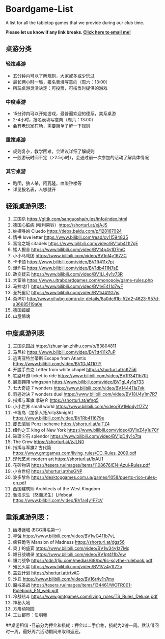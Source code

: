 # Boardgame-List
A list for all the tabletop games that we provide during our club time.  

**Please let us know if any link breaks. [Click here to email me!](mailto:xduk@outlook.sg?cc=william.jiran@gmail.com&subject=%5BGithub%3ABoardgame-List%5D%20Report%20a%20Broken%20Link!&body=Hi%20Douglas%2C%0A%0AThe%20link%20for%20the%20board%20game%20%5B%5D%20is%20broken.%0A%0AThanks%2C)**

## 桌游分类
### 轻策桌游
 - 五分钟内可以了解规则，大家或多或少玩过
 - 最长两小时一局，报名表填写意向（周六：13:00） 
 - 所玩桌游灵活决定：可投票，可按当时提供的游戏 

### 中度桌游 
 - 15分钟内可以开始游戏，最普遍欢迎的德系，美系桌游 
 - 2-4小时，报名表填写意向（周六：13:00） 
 - 会有老玩家在场，需要简单了解一下规则 
 
### 重策桌游
 - 规则复杂，教学困难，会建议详细了解规则
 - 一般游玩时间不定（>2.5小时），会通过前一次参加的活动了解具体情况

### 其它桌游
 - 跑团，狼人杀，阿瓦隆，血染钟楼等
 - 详见报名表，人够就开


## 轻策桌游列表: 
1. 三国杀 https://gltjk.com/sanguosha/rules/info/index.html
2. 德国心脏病 (哈利果铃）https://shorturl.at/ejAJS
3. 妙探寻凶 Cluedo https://tieba.baidu.com/p/128167024
4. 情书 love letter https://www.bilibili.com/read/cv11594835
5. 富饶之城 citadels https://www.bilibili.com/video/BV1ub411t7gE
6. 矮人掘金 https://www.bilibili.com/video/BV14p4y1D7mC
7. 小小马戏团 https://www.bilibili.com/video/BV1nf4y167ZC
8. 卡卡颂 https://www.bilibili.com/video/BV1ft411x7pt
9. 爆炸猫 https://www.bilibili.com/video/BV1db411N7aE
10. 政变疑云 https://www.bilibili.com/video/BV1LL4y1v73R
11. 大富翁 https://www.ultraboardgames.com/monopoly/game-rules.php
12. 马拉喀什 https://www.bilibili.com/video/BV1vE411d7wF
13. 圣托里尼 https://www.bilibili.com/video/BV1iJ411G7js
14. 斋浦尔 http://www.yihubg.com/rule-details/8a0dc61b-52d2-4623-957d-a36685119a0e
15. 德国蟑螂
16. 山屋惊魂
 
 
## 中度桌游列表
1. 三国杀国战 https://zhuanlan.zhihu.com/p/83804811
2. 马尼拉 https://www.bilibili.com/video/BV1tt411k7uP
3. 逃离亚特兰蒂斯 Escape from Atlantis https://www.bilibili.com/video/BV1DJ411i7iY
4. 开膛手杰克 Letter from white chapel https://shorturl.at/cKZ56
5. 铁路环游 ticket to ride https://www.bilibili.com/video/BV1R3411b7Rt
6. 展翅翱翔 wingspan https://www.bilibili.com/video/BV1gL4y1q733
7. 七大奇迹 7 wonders https://www.bilibili.com/video/BV144411a7vk
8. 奇迹对决 7 wonders duel https://www.bilibili.com/video/BV18U4y1m7R7
9. 指挥与军旗 拿破仑 https://shorturl.at/efnq5
10. 小小世界 small world https://www.bilibili.com/video/BV1Mo4y1f7ZV
11. 卡坦岛（加多人拓/city&knight）https://www.bilibili.com/video/BV1Rb411679e
12. 庞氏骗局 Ponzi scheme https://shorturl.at/aiTZ4
13. 纽约之王 king of New York https://www.bilibili.com/video/BV1oZ4y1u7Cf
14. 璀璨宝石 splendor https://www.bilibili.com/video/BV1pD4y1o7ta
15. The Crew https://shorturl.at/zJLN0
16. 指挥与军旗2 古代篇 https://www.gmtgames.com/living_rules/CC_Rules_2009.pdf
17. 现代艺术 modern art https://shorturl.at/lxAU1
18. 花砖物语 https://tesera.ru/images/items/1108676/EN-Azul-Rules.pdf
19. 小白世纪 https://shorturl.at/hsGNP
20. 波多黎各 https://desktopgames.com.ua/games/1058/puerto-rico-rules-en.pdf
21. 西国建筑师 Architects of the West Kingdom
22. 骇浪求生（怒海求生）Lifeboat https://www.bilibili.com/video/BV1ai4y1F7cV
 

## 重策桌游列表： 
1. 幽港迷城 (BGG排名第一)
2. 星蚀 https://www.bilibili.com/video/BV1wG411b7vL
3. 疯狂诡宅 Mansion of Madness https://shorturl.at/dgs56
4. 奥丁的盛宴 https://www.bilibili.com/video/BV1w34y1z7Mq
5. 旭日战魂录 https://www.bilibili.com/video/BV1pt411b7ew
6. 镰刀战争 https://cdn.1j1ju.com/medias/68/bc/6c-scythe-rulebook.pdf
7. 殖民火星 https://www.bilibili.com/video/BV1Vz4y1f72o
8. 盖亚计划 https://shorturl.at/rtvAC
9. 沙丘 https://www.bilibili.com/video/BV16r4y1h7my
10. 魔戒圣战 https://tesera.ru/images/items/134461/WOTR001-Rulebook_EN_web.pdf
11. 冷战热斗 https://www.gmtgames.com/living_rules/TS_Rules_Deluxe.pdf
12. 神秘大地
13. 方舟动物园
14. 工业都市：伯明翰


##桌游租借
-目前分为押金和损耗：押金以二手价格，损耗为2镑一周。默认借阅时一周，最好周六活动期间来取和返还。
